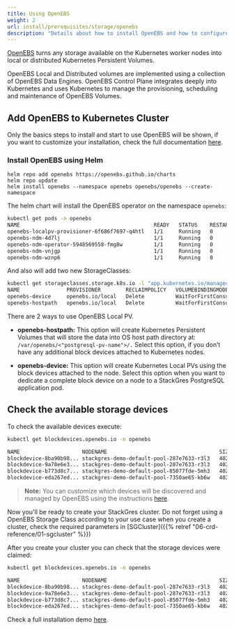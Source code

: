 ```yaml
---
title: Using OpenEBS
weight: 2
url: install/prerequisites/storage/openebs
description: "Details about how to install OpenEBS and how to configure it"
---
```


[OpenEBS](https://docs.openebs.io/docs/next/overview.html) turns any storage available on the Kubernetes worker nodes into local or distributed Kubernetes Persistent Volumes.

OpenEBS Local and Distributed volumes are implemented using a collection of OpenEBS Data Engines. OpenEBS Control Plane integrates deeply into Kubernetes and uses Kubernetes to manage the provisioning, scheduling and maintenance of OpenEBS Volumes.


## Add OpenEBS to Kubernetes Cluster

Only the basics steps to install and start to use OpenEBS will be shown, if you want to customize your installation, check the full documentation [here](https://docs.openebs.io/docs/next/quickstart.html#how-to-setup-and-use-openebs).

### Install OpenEBS using Helm

```
helm repo add openebs https://openebs.github.io/charts
helm repo update
helm install openebs --namespace openebs openebs/openebs --create-namespace
```

The helm chart will install the OpenEBS operator on the namespace `openebs`:

```bash
kubectl get pods -n openebs
NAME                                           READY   STATUS    RESTARTS   AGE
openebs-localpv-provisioner-6f686f7697-q4htl   1/1     Running   0          59m
openebs-ndm-4d7lj                              1/1     Running   0          59m
openebs-ndm-operator-5948569558-fmg8w          1/1     Running   0          59m
openebs-ndm-vnjgp                              1/1     Running   0          59m
openebs-ndm-wznp6                              1/1     Running   0          59m
```

And also will add two new StorageClasses:

```bash
kubectl get storageclasses.storage.k8s.io -l "app.kubernetes.io/managed-by=Helm"
NAME               PROVISIONER        RECLAIMPOLICY   VOLUMEBINDINGMODE      ALLOWVOLUMEEXPANSION   AGE
openebs-device     openebs.io/local   Delete          WaitForFirstConsumer   false                  80m
openebs-hostpath   openebs.io/local   Delete          WaitForFirstConsumer   false                  80m
```

There are 2 ways to use OpenEBS Local PV.

- **openebs-hostpath:** This option will create Kubernetes Persistent Volumes that will store the data into OS host path directory at: `/var/openebs/<"postgresql-pv-name">/.` Select this option, if you don’t have any additional block devices attached to Kubernetes nodes.

- **openebs-device:**  This option will create Kubernetes Local PVs using the block devices attached to the node. Select this option when you want to dedicate a complete block device on a node to a StackGres PostgreSQL application pod.

## Check the available storage devices

To check the available devices execute:

```bash
kubectl get blockdevices.openebs.io -n openebs

NAME                    NODENAME                                    SIZE           CLAIMSTATE   STATUS     AGE
blockdevice-8ba90b98... stackgres-demo-default-pool-287e7633-r3l3   402653184000   Unclaimed    Active     108m
blockdevice-9a78e6e3... stackgres-demo-default-pool-287e7633-r3l3   402653184000   Unclaimed    Active     108m
blockdevice-b773d8c7... stackgres-demo-default-pool-85077fde-5mh3   402653184000   Unclaimed    Active     108m
blockdevice-eda267ed... stackgres-demo-default-pool-7350ae65-kb6w   402653184000   Unclaimed    Active     108m
```

>**Note:** You can customize which devices will be discovered and managed by OpenEBS using the instructions [here](https://docs.openebs.io/docs/next/uglocalpv-device.html#optional-block-device-tagging).

Now you'll be ready to create your StackGres cluster. Do not forget using a OpenEBS Storage Class according to your use case when you create a cluster, check the required parameters in [SGCluster]({{% relref "06-crd-reference/01-sgcluster" %}})

After you create your cluster you can check that the storage devices were claimed:

```bash
kubectl get blockdevices.openebs.io -n openebs

NAME                    NODENAME                                    SIZE           CLAIMSTATE   STATUS     AGE
blockdevice-8ba90b98... stackgres-demo-default-pool-287e7633-r3l3   402653184000   Claimed      Active     120m
blockdevice-9a78e6e3... stackgres-demo-default-pool-287e7633-r3l3   402653184000   Claimed      Active     120m
blockdevice-b773d8c7... stackgres-demo-default-pool-85077fde-5mh3   402653184000   Claimed      Active     120m
blockdevice-eda267ed... stackgres-demo-default-pool-7350ae65-kb6w   402653184000   Claimed      Active     120m
```

Check a full installation demo [here](https://docs.openebs.io/docs/next/postgres.html).

